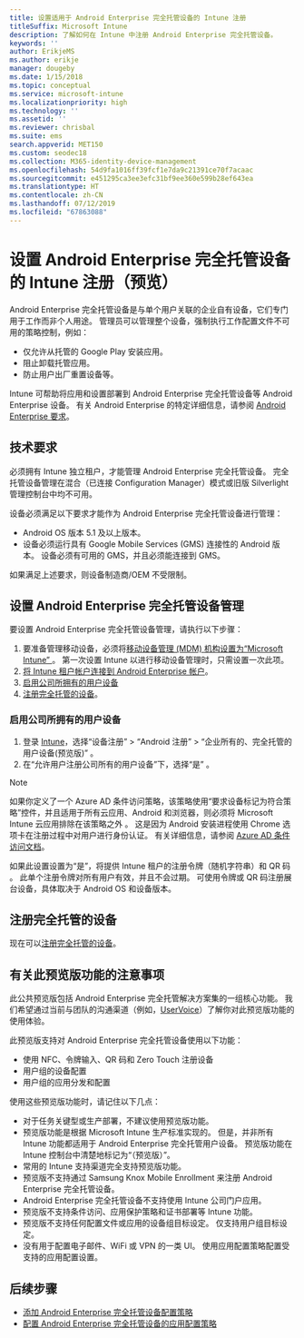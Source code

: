 ```yaml
---
title: 设置适用于 Android Enterprise 完全托管设备的 Intune 注册
titleSuffix: Microsoft Intune
description: 了解如何在 Intune 中注册 Android Enterprise 完全托管设备。
keywords: ''
author: ErikjeMS
ms.author: erikje
manager: dougeby
ms.date: 1/15/2018
ms.topic: conceptual
ms.service: microsoft-intune
ms.localizationpriority: high
ms.technology: ''
ms.assetid: ''
ms.reviewer: chrisbal
ms.suite: ems
search.appverid: MET150
ms.custom: seodec18
ms.collection: M365-identity-device-management
ms.openlocfilehash: 54d9fa1016ff39fcf1e7da9c21391ce70f7acaac
ms.sourcegitcommit: e451295ca3ee3efc31bf9ee360e599b28ef643ea
ms.translationtype: HT
ms.contentlocale: zh-CN
ms.lasthandoff: 07/12/2019
ms.locfileid: "67863088"
---
```

# <a name="set-up-intune-enrollment-of-android-enterprise-fully-managed-devices-preview"></a>设置 Android Enterprise 完全托管设备的 Intune 注册（预览）

Android Enterprise 完全托管设备是与单个用户关联的企业自有设备，它们专门用于工作而非个人用途。 管理员可以管理整个设备，强制执行工作配置文件不可用的策略控制，例如：
- 仅允许从托管的 Google Play 安装应用。
- 阻止卸载托管应用。
- 防止用户出厂重置设备等。

Intune 可帮助将应用和设置部署到 Android Enterprise 完全托管设备等 Android Enterprise 设备。 有关 Android Enterprise 的特定详细信息，请参阅 [Android Enterprise 要求](https://support.google.com/work/android/answer/6174145?hl=en&ref_topic=6151012)。

## <a name="technical-requirements"></a>技术要求

必须拥有 Intune 独立租户，才能管理 Android Enterprise 完全托管设备。 完全托管设备管理在混合（已连接 Configuration Manager）模式或旧版 Silverlight 管理控制台中均不可用。

设备必须满足以下要求才能作为 Android Enterprise 完全托管设备进行管理：

- Android OS 版本 5.1 及以上版本。
- 设备必须运行具有 Google Mobile Services (GMS) 连接性的 Android 版本。 设备必须有可用的 GMS，并且必须能连接到 GMS。

如果满足上述要求，则设备制造商/OEM 不受限制。

## <a name="set-up-android-enterprise-fully-managed-device-management"></a>设置 Android Enterprise 完全托管设备管理

要设置 Android Enterprise 完全托管设备管理，请执行以下步骤：

1. 要准备管理移动设备，必须将[移动设备管理 (MDM) 机构设置为“Microsoft Intune”  ](mdm-authority-set.md)。 第一次设置 Intune 以进行移动设备管理时，只需设置一次此项。
2. [将 Intune 租户帐户连接到 Android Enterprise 帐户](connect-intune-android-enterprise.md)。
3. [启用公司所拥有的用户设备](#enable-corporate-owned-user-devices)
4. [注册完全托管的设备](#enroll-the-fully-managed-devices)。

### <a name="enable-corporate-owned-user-devices"></a>启用公司所拥有的用户设备

1. 登录 [Intune](https://go.microsoft.com/fwlink/?linkid=2090973)，选择“设备注册” > “Android 注册” > “企业所有的、完全托管的用户设备(预览版)”    。
2. 在“允许用户注册公司所有的用户设备”下，选择“是”   。

> [!NOTE]
> 如果你定义了一个 Azure AD 条件访问策略，该策略使用“要求设备标记为符合策略”控件，并且适用于所有云应用、Android 和浏览器，则必须将 Microsoft Intune 云应用排除在该策略之外      。 这是因为 Android 安装进程使用 Chrome 选项卡在注册过程中对用户进行身份认证。 有关详细信息，请参阅 [Azure AD 条件访问文档](https://docs.microsoft.com/azure/active-directory/conditional-access/)。

如果此设置设置为“是”，将提供 Intune 租户的注册令牌（随机字符串）和 QR 码  。 此单个注册令牌对所有用户有效，并且不会过期。 可使用令牌或 QR 码注册展台设备，具体取决于 Android OS 和设备版本。

## <a name="enroll-the-fully-managed-devices"></a>注册完全托管的设备
现在可以[注册完全托管的设备](android-dedicated-devices-fully-managed-enroll.md)。

## <a name="considerations-for-this-preview-feature"></a>有关此预览版功能的注意事项
此公共预览版包括 Android Enterprise 完全托管解决方案集的一组核心功能。 我们希望通过当前与团队的沟通渠道（例如，[UserVoice](https://microsoftintune.uservoice.com/forums/291681-ideas?category_id=210853)）了解你对此预览版功能的使用体验。

此预览版支持对 Android Enterprise 完全托管设备使用以下功能：
- 使用 NFC、令牌输入、QR 码和 Zero Touch 注册设备
- 用户组的设备配置
- 用户组的应用分发和配置


使用这些预览版功能时，请记住以下几点：
- 对于任务关键型或生产部署，不建议使用预览版功能。 
- 预览版功能是根据 Microsoft Intune 生产标准实现的。 但是，并非所有 Intune 功能都适用于 Android Enterprise 完全托管用户设备。 预览版功能在 Intune 控制台中清楚地标记为“（预览版）”。 
- 常用的 Intune 支持渠道完全支持预览版功能。
- 预览版不支持通过 Samsung Knox Mobile Enrollment 来注册 Android Enterprise 完全托管设备。 
- Android Enterprise 完全托管设备不支持使用 Intune 公司门户应用。 
- 预览版不支持条件访问、应用保护策略和证书部署等 Intune 功能。 
- 预览版不支持任何配置文件或应用的设备组目标设定。 仅支持用户组目标设定。 
- 没有用于配置电子邮件、WiFi 或 VPN 的一类 UI。 使用应用配置策略配置受支持的应用配置设置。

## <a name="next-steps"></a>后续步骤
- [添加 Android Enterprise 完全托管设备配置策略](device-restrictions-android-for-work.md#device-owner-only)
- [配置 Android Enterprise 完全托管设备的应用配置策略](app-configuration-policies-use-android.md)

